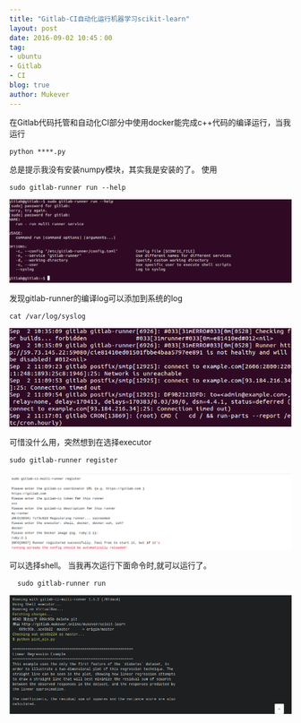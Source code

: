 ```yaml
---
title: "Gitlab-CI自动化运行机器学习scikit-learn"
layout: post
date: 2016-09-02 10:45：00
tag:
- ubuntu
- Gitlab
- CI
blog: true
author: Mukever
---
```


在Gitlab代码托管和自动化CI部分中使用docker能完成c++代码的编译运行，当我运行

```
python ****.py
```

总是提示我没有安装numpy模块，其实我是安装的了。
使用

```
sudo gitlab-runner run --help
```

  ![Alt text](../png/gitlab-runner-help.png)

发现gitlab-runner的编译log可以添加到系统的log

```
cat /var/log/syslog
```

  ![Alt text](../png/gitlab-syslog.png)

可惜没什么用，突然想到在选择executor

```
sudo gitlab-runner register
```

  ![Alt text](../png/register.png)

  可以选择shell。
  当我再次运行下面命令时,就可以运行了。

```
  sudo gitlab-runner run
```

  ![Alt text](../png/gitlab-python.png)
